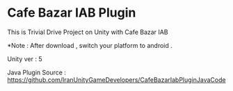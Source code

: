 Cafe Bazar IAB Plugin
===========
This is Trivial Drive Project on Unity with Cafe Bazar IAB

*Note : After download , switch your platform to android .

Unity ver : 5

Java Plugin Source : https://github.com/IranUnityGameDevelopers/CafeBazarIabPluginJavaCode




